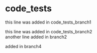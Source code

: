 # code_tests
this line was added in code_tests_branch1

this line was added in code_tests_branch2  
another line added in branch2

added in branch4  

